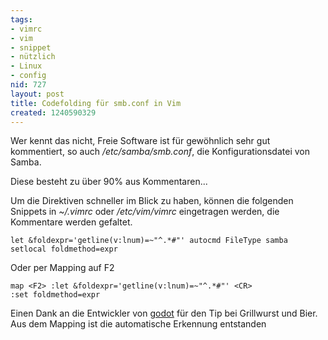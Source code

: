 ```yaml
---
tags:
- vimrc
- vim
- snippet
- nützlich
- Linux
- config
nid: 727
layout: post
title: Codefolding für smb.conf in Vim
created: 1240590329
---
```

<p>Wer kennt das nicht, Freie Software ist für gewöhnlich sehr gut kommentiert, so auch <i>/etc/samba/smb.conf</i>, die Konfigurationsdatei von Samba.</p>
<p>Diese besteht zu über 90% aus Kommentaren...</p>
<p>Um die Direktiven schneller im Blick zu haben, können die folgenden Snippets in <i>~/.vimrc</i> oder <i>/etc/vim/vimrc</i> eingetragen werden, die Kommentare werden gefaltet.</p>

```
let &foldexpr='getline(v:lnum)=~"^.*#"' autocmd FileType samba setlocal foldmethod=expr 
```
<!--break--> 

Oder per Mapping auf F2 

```
map <F2> :let &foldexpr='getline(v:lnum)=~"^.*#"' <CR> 
:set foldmethod=expr
```

<p>Einen Dank an die Entwickler von <a href="http://godot.de">godot</a> für den Tip bei Grillwurst und Bier.<br>
Aus dem Mapping ist die automatische Erkennung entstanden</p>
